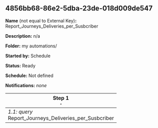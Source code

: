 ## 4856bb68-86e2-5dba-23de-018d009de547

**Name** (not equal to External Key)**:** Report_Journeys_Deliveries_per_Susbcriber

**Description:** n/a

**Folder:** my automations/

**Started by:** Schedule

**Status:** Ready

**Schedule:** Not defined

**Notifications:** _none_


| Step 1<br>_<small>-</small>_ |
| --- |
| _1.1: query_<br>Report_Journeys_Deliveries_per_Susbcriber |
